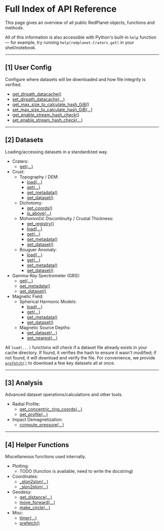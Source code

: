 # Full Index of API Reference

This page gives an overview of all public RedPlanet objects, functions and methods.

All of this information is also accessible with Python's built-in `help` function — for example, try running `help(redplanet.Craters.get)` in your shell/notebook.


---
## [1] User Config

Configure where datasets will be downloaded and how file integrity is verified.

- [get_dirpath_datacache()](user_config/get_dirpath_datacache.md)
- [set_dirpath_datacache(...)](user_config/set_dirpath_datacache.md)
- [get_max_size_to_calculate_hash_GiB()](user_config/get_max_size_to_calculate_hash_GiB.md)
- [set_max_size_to_calculate_hash_GiB(...)](user_config/set_max_size_to_calculate_hash_GiB.md)
- [get_enable_stream_hash_check()](user_config/get_enable_stream_hash_check.md)
- [set_enable_stream_hash_check(...)](user_config/set_enable_stream_hash_check.md)


---
## [2] Datasets

Loading/accessing datasets in a standardized way.

- Craters:
    - [get(...)](datasets/Craters/get.md)
- Crust:
    - Topography / DEM:
        - [load(...)](datasets/Crust/topo/load.md)
        - [get(...)](datasets/Crust/topo/get.md)
        - [get_metadata()](datasets/Crust/topo/get_metadata.md)
        - [get_dataset()](datasets/Crust/topo/get_dataset.md)
    - Dichotomy:
        - [get_coords()](datasets/Crust/dichotomy/get_coords.md)
        - [is_above(...)](datasets/Crust/dichotomy/is_above.md)
    - Mohorovičić Discontinuity / Crustal Thickness:
        - [get_registry()](datasets/Crust/moho/get_registry.md)
        - [load(...)](datasets/Crust/moho/load.md)
        - [get(...)](datasets/Crust/moho/get.md)
        - [get_metadata()](datasets/Crust/moho/get_metadata.md)
        - [get_dataset()](datasets/Crust/moho/get_dataset.md)
    - Bouguer Anomaly:
        - [load(...)](datasets/Crust/boug/load.md)
        - [get(...)](datasets/Crust/boug/get.md)
        - [get_metadata()](datasets/Crust/boug/get_metadata.md)
        - [get_dataset()](datasets/Crust/boug/get_dataset.md)
- Gamma-Ray Spectrometer (GRS):
    - [get(...)](datasets/GRS/get.md)
    - [get_metadata()](datasets/GRS/get_metadata.md)
    - [get_dataset()](datasets/GRS/get_dataset.md)
- Magnetic Field:
    - Spherical Harmonic Models:
        - [load(...)](datasets/Mag/sh/load.md)
        - [get(...)](datasets/Mag/sh/get.md)
        - [get_metadata()](datasets/Mag/sh/get_metadata.md)
        - [get_dataset()](datasets/Mag/sh/get_dataset.md)
    - Magnetic Source Depths:
        - [get_dataset(...)](datasets/Mag/depth/get_dataset.md)
        - [get_nearest(...)](datasets/Mag/depth/get_nearest.md)


All `load(...)` functions will check if a dataset file already exists in your cache directory. If found, it verifies the hash to ensure it wasn't modified; if not found, it will download and verify the file. For convenience, we provide [`prefetch()`](helper_functions/misc/prefetch.md) to download a few key datasets all at once.


---
## [3] Analysis

Advanced dataset operations/calculations and other tools.

- Radial Profile:
    - [get_concentric_ring_coords(...)](analysis/radial_profile/get_concentric_ring_coords.md)
    - [get_profile(...)](analysis/radial_profile/get_profile.md)
- Impact Demagnetization:
    - [compute_pressure(...)](analysis/impact_demag/compute_pressure.md)


---
## [4] Helper Functions

Miscellaneous functions used internally.

- Plotting:
    - TODO (function is available, need to write the docstring)
- Coordinates:
    - [_plon2slon(...)](helper_functions/coordinates/_plon2slon.md)
    - [_slon2plon(...)](helper_functions/coordinates/_slon2plon.md)
- Geodesy:
    - [get_distance(...)](helper_functions/geodesy/get_distance.md)
    - [move_forward(...)](helper_functions/geodesy/move_forward.md)
    - [make_circle(...)](helper_functions/geodesy/make_circle.md)
- Misc:
    - [timer(...)](helper_functions/misc/timer.md)
    - [prefetch()](helper_functions/misc/prefetch.md)
